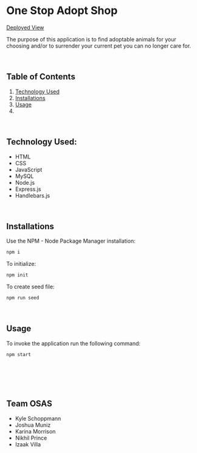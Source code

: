 # One Stop Adopt Shop 
[Deployed View](https://ancient-lake-95588.herokuapp.com/) 
<br>

The purpose of this application is to find adoptable animals for your choosing and/or to surrender your current pet you can no longer care for.

<br>

## Table of Contents

1. [Technology Used](#technology-used)
2. [Installations](#installations)
3. [Usage](#usage)
4. 


<br>

## Technology Used:

- HTML
- CSS
- JavaScript
- MySQL
- Node.js
- Express.js
- Handlebars.js

<br>

## Installations
Use the NPM - Node Package Manager installation:
```bash
npm i
```
To initialize:
```bash
npm init
```
To create seed file:
```bash
npm run seed
```

<br>

## Usage
To invoke the application run the following command:
```bash
npm start
```

<br>



<br><br>

## Team OSAS
- Kyle Schoppmann
- Joshua Muniz
- Karina Morrison
- Nikhil Prince 
- Izaak Villa

